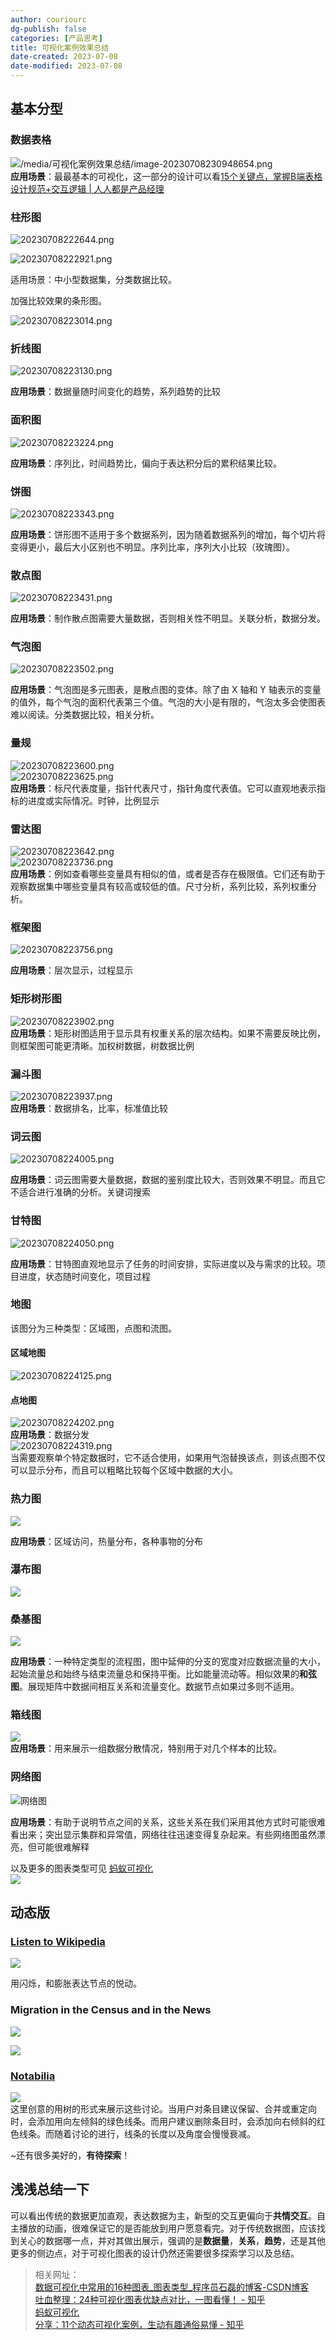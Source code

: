 ```yaml
---
author: couriourc
dg-publish: false
categories: [产品思考]
title: 可视化案例效果总结
date-created: 2023-07-08
date-modified: 2023-07-08
---
```


## 基本分型

### 数据表格

![/media/可视化案例效果总结/image-20230708230948654.png](/media/可视化案例效果总结/image-20230708230948654.png)  
**应用场景**：最最基本的可视化，这一部分的设计可以看[15个关键点，掌握B端表格设计规范+交互逻辑 | 人人都是产品经理](https://www.woshipm.com/ucd/5801657.html#:~:text=%E6%96%87%E6%9C%AC%E4%BF%A1%E6%81%AF%E5%B7%A6%E5%AF%B9%E9%BD%90%EF%BC%8C%E5%9B%A0%E4%B8%BA%E7%8E%B0%E4%BB%A3%E4%BA%BA%E7%9A%84%E9%98%85%E8%AF%BB%E6%96%B9%E5%BC%8F%E4%B9%A0%E6%83%AF%E4%BB%8E%E5%B7%A6%E5%88%B0%E5%8F%B3%EF%BC%8C%E7%AC%A6%E5%90%88%E6%AD%A3%E5%B8%B8%E5%BF%83%E6%99%BA%EF%BC%9B%20%E6%95%B0%E6%8D%AE%E4%BF%A1%E6%81%AF%E5%8F%B3%E5%AF%B9%E9%BD%90%EF%BC%8C%E6%96%B9%E4%BE%BF%E6%95%B0%E5%AD%97%E5%A4%A7%E5%B0%8F%E7%9A%84%E7%9B%B4%E8%A7%82%E5%AF%B9%E6%AF%94%EF%BC%9B,%E5%86%85%E5%AE%B9%E5%AE%BD%E5%BA%A6%E5%9B%BA%E5%AE%9A%E5%B1%85%E4%B8%AD%E5%AF%B9%E9%BD%90%EF%BC%8C%E6%9B%B4%E5%A5%BD%E7%9A%84%E4%BF%A1%E6%81%AF%E5%91%88%E7%8E%B0%E5%8F%8A%E8%A1%A8%E6%A0%BC%E7%A9%BA%E9%97%B4%E7%9A%84%E8%8A%82%E7%9C%81%EF%BC%9B%20%E8%A1%A8%E5%A4%B4%E4%B8%8E%E4%BF%A1%E6%81%AF%E5%86%85%E5%AE%B9%E5%AF%B9%E9%BD%90%E6%96%B9%E5%BC%8F%E4%B8%80%E8%87%B4%EF%BC%8C%E4%B8%80%E8%87%B4%E6%80%A7%E4%BB%A5%E8%BE%BE%E5%88%B0%E7%AE%80%E5%8C%96%EF%BC%8C%E9%99%8D%E4%BD%8E%E8%A7%86%E8%A7%89%E5%99%AA%E9%9F%B3%E3%80%82)

### 柱形图

![20230708222644.png](/media/可视化案例效果总结/Pasted-image-20230708222644.png)

![20230708222921.png](/media/可视化案例效果总结/Pasted-image-20230708222921.png)  

适用场景：中小型数据集，分类数据比较。

加强比较效果的条形图。

![20230708223014.png](/media/可视化案例效果总结/Pasted-image-20230708223014.png)

### 折线图

![20230708223130.png](/media/可视化案例效果总结/Pasted-image-20230708223130.png)  

**应用场景**：数据量随时间变化的趋势，系列趋势的比较

### 面积图

![20230708223224.png](/media/可视化案例效果总结/Pasted-image-20230708223224.png)

**应用场景**：序列比，时间趋势比，偏向于表达积分后的累积结果比较。

### 饼图

![20230708223343.png](/media/可视化案例效果总结/Pasted-image-20230708223343.png)  

**应用场景**：饼形图不适用于多个数据系列，因为随着数据系列的增加，每个切片将变得更小，最后大小区别也不明显。序列比率，序列大小比较（玫瑰图）。

### 散点图

![20230708223431.png](/media/可视化案例效果总结/Pasted-image-20230708223431.png)  

**应用场景**：制作散点图需要大量数据，否则相关性不明显。关联分析，数据分发。

### 气泡图

![20230708223502.png](/media/可视化案例效果总结/Pasted-image-20230708223502.png)

**应用场景**：气泡图是多元图表，是散点图的变体。除了由 X 轴和 Y 轴表示的变量的值外，每个气泡的面积代表第三个值。气泡的大小是有限的，气泡太多会使图表难以阅读。分类数据比较，相关分析。

### 量规

![20230708223600.png](/media/可视化案例效果总结/Pasted-image-20230708223600.png)  
![20230708223625.png](/media/可视化案例效果总结/Pasted-image-20230708223625.png)  
**应用场景**：标尺代表度量，指针代表尺寸，指针角度代表值。它可以直观地表示指标的进度或实际情况。时钟，比例显示

### 雷达图

![20230708223642.png](/media/可视化案例效果总结/Pasted-image-20230708223642.png)  
![20230708223736.png](/media/可视化案例效果总结/Pasted-image-20230708223736.png)  
**应用场景**：例如查看哪些变量具有相似的值，或者是否存在极限值。它们还有助于观察数据集中哪些变量具有较高或较低的值。尺寸分析，系列比较，系列权重分析。

### 框架图

![20230708223756.png](/media/可视化案例效果总结/Pasted-image-20230708223756.png)  

**应用场景**：层次显示，过程显示

### 矩形树形图

![20230708223902.png](/media/可视化案例效果总结/Pasted-image-20230708223902.png)  
**应用场景**：矩形树图适用于显示具有权重关系的层次结构。如果不需要反映比例，则框架图可能更清晰。加权树数据，树数据比例

### 漏斗图

![20230708223937.png](/media/可视化案例效果总结/Pasted-image-20230708223937.png)  
**应用场景**：数据排名，比率，标准值比较

### 词云图

![20230708224005.png](/media/可视化案例效果总结/Pasted-image-20230708224005.png)  

**应用场景**：词云图需要大量数据，数据的鉴别度比较大，否则效果不明显。而且它不适合进行准确的分析。关键词搜索

### 甘特图

![20230708224050.png](/media/可视化案例效果总结/Pasted-image-20230708224050.png)  

**应用场景**：甘特图直观地显示了任务的时间安排，实际进度以及与需求的比较。项目进度，状态随时间变化，项目过程

### 地图

该图分为三种类型：区域图，点图和流图。

#### 区域地图

![20230708224125.png](/media/可视化案例效果总结/Pasted-image-20230708224125.png)

#### 点地图

![20230708224202.png](/media/可视化案例效果总结/Pasted-image-20230708224202.png)  
**应用场景**：数据分发  
![20230708224319.png](/media/可视化案例效果总结/Pasted-image-20230708224319.png)  
当需要观察单个特定数据时，它不适合使用，如果用气泡替换该点，则该点图不仅可以显示分布，而且可以粗略比较每个区域中数据的大小。

### 热力图

![](/media/可视化案例效果总结/image-20230708225927053.png)  

**应用场景**：区域访问，热量分布，各种事物的分布  

### 瀑布图

![](/media/可视化案例效果总结/image-20230708230342336.png)  

### 桑基图

![](/media/可视化案例效果总结/image-20230708230422480.png)  

**应用场景**：一种特定类型的流程图，图中延伸的分支的宽度对应数据流量的大小，起始流量总和始终与结束流量总和保持平衡。比如能量流动等。相似效果的**和弦图**。展现矩阵中数据间相互关系和流量变化。数据节点如果过多则不适用。

### 箱线图

![](/media/可视化案例效果总结/image-20230708230607006.png)  
**应用场景**：用来展示一组数据分散情况，特别用于对几个样本的比较。  

### 网络图

![网络图](/media/可视化案例效果总结/image-20230708230830095.png)

**应用场景**：有助于说明节点之间的关系，这些关系在我们采用其他方式时可能很难看出来；突出显示集群和异常值，网络往往迅速变得复杂起来。有些网络图虽然漂亮，但可能很难解释

以及更多的图表类型可见 [蚂蚁可视化](https://g2.antv.antgroup.com/examples#analysis-bin)  
![](/media/%E5%8F%AF%E8%A7%86%E5%8C%96%E6%A1%88%E4%BE%8B%E6%95%88%E6%9E%9C%E6%80%BB%E7%BB%93/c58bf797bb32801b1da1dcae3cbb7f56_MD5.png)

## 动态版

### [Listen to Wikipedia](http://listen.hatnote.com/)

![](/media/%E5%8F%AF%E8%A7%86%E5%8C%96%E6%A1%88%E4%BE%8B%E6%95%88%E6%9E%9C%E6%80%BB%E7%BB%93/v2-1dda4295ce21443f2e4595b5bad82fd6_b.gif)  

用闪烁，和膨胀表达节点的悦动。

### Migration in the Census and in the News

![](/media/%E5%8F%AF%E8%A7%86%E5%8C%96%E6%A1%88%E4%BE%8B%E6%95%88%E6%9E%9C%E6%80%BB%E7%BB%93/v2-079c4cea7cd51ab068beefc813595484_b.gif)

![](/media/可视化案例效果总结/788e182934f919142cf0a45618907cf0_MD5.webp)

### [Notabilia](http:3A//notabilia.net/)

![](/media/可视化案例效果总结/6e65b68c01ef1f840ef251eb537cc866_MD5.gif)  
这里创意的用树的形式来展示这些讨论。当用户对条目建议保留、合并或重定向时，会添加用向左倾斜的绿色线条。而用户建议删除条目时，会添加向右倾斜的红色线条。而随着讨论的进行，线条的长度以及角度会慢慢衰减。

~还有很多美好的，**有待探索**！

## 浅浅总结一下

可以看出传统的数据更加直观，表达数据为主，新型的交互更偏向于**共情交互**。自主播放的动画，很难保证它的是否能放到用户愿意看完。对于传统数据图，应该找到关心的数据哪一点，并对其做出展示，强调的是**数据量**，**关系**，**趋势**，还是其他更多的侧边点，对于可视化图表的设计仍然还需要很多探索学习以及总结。

>相关网址：  
> [数据可视化中常用的16种图表\_图表类型\_程序员石磊的博客-CSDN博客](https://blog.csdn.net/huangmingleiluo/article/details/104192128)  
> [吐血整理：24种可视化图表优缺点对比，一图看懂！ - 知乎](https://zhuanlan.zhihu.com/p/245576635)  
> [蚂蚁可视化](https://g2plot.antv.antgroup.com/examples)  
> [分享：11个动态可视化案例，生动有趣通俗易懂 - 知乎](https://zhuanlan.zhihu.com/p/146146058)
